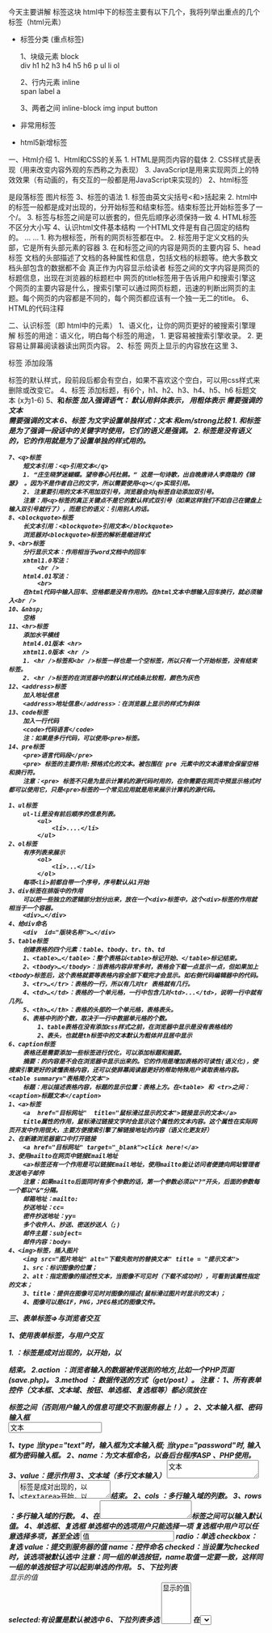 今天主要讲解 标签这块
html中下的标签主要有以下几个，我将列举出重点的几个标签（html元素）

* 标签分类 (重点标签)
    
    1、块级元素 block  
      div  h1 h2 h3 h4 h5 h6 p ul li ol 

    2、行内元素 inline   
      span  label  a 

    3、两者之间 inline-block
      img  input button

* 非常用标签


* html5新增标签

一、Html介绍
    1、Html和CSS的关系
        1. HTML是网页内容的载体
        2. CSS样式是表现（用来改变内容外观的东西称之为表现）
        3. JavaScript是用来实现网页上的特效效果（有动画的，有交互的一般都是用JavaScript来实现的）
    2、html标签
        <p></p>是段落标签
        <img>图片标签
    3、标签的语法
        1. 标签由英文尖括号<和>括起来
        2. html中的标签一般都是成对出现的，分开始标签和结束标签。结束标签比开始标签多了一个/。
        3. 标签与标签之间是可以嵌套的，但先后顺序必须保持一致
        4. HTML标签不区分大小写
    4、认识html文件基本结构
        一个HTML文件是有自己固定的结构的。
        <html>
            <head>...</head>
            <body>...</body>
        </html>
        1. <html></html>称为根标签，所有的网页标签都在<html></html>中。
        2. <head> 标签用于定义文档的头部，它是所有头部元素的容器
        3. 在<body>和</body>标签之间的内容是网页的主要内容
    5、head标签
        文档的头部描述了文档的各种属性和信息，包括文档的标题等。绝大多数文档头部包含的数据都不会
        真正作为内容显示给读者
        <title>标签：在<title>和</title>标签之间的文字内容是网页的标题信息，出现在浏览器的标题栏中
            网页的title标签用于告诉用户和搜索引擎这个网页的主要内容是什么，搜索引擎可以通过网页标题，迅速的判断出网页的主题。每个网页的内容都是不同的，每个网页都应该有一个独一无二的title。
    6、HTML的代码注释
        <!--注释文字 -->

二、认识标签（即 html中的元素）
   1、语义化，让你的网页更好的被搜索引擎理解
        标签的用途：语义化，明白每个标签的用途，
        1. 更容易被搜索引擎收录。
        2. 更容易让屏幕阅读器读出网页内容。
    2、<body>标签
        网页上显示的内容放在这里
    3、<p>标签
        添加段落
        <p>标签的默认样式，段前段后都会有空白，如果不喜欢这个空白，可以用css样式来删除或改变它。
    4、<hx>标签
        添加标题，有6个，h1、h2、h3、h4、h5、h6
        <hx>标题文本</hx> (x为1-6)
    5、<strong>和<em>标签
        加入强调语气：<em> 默认用斜体表示，<strong> 用粗体表示
        <em>需要强调的文本</em>  
        <strong>需要强调的文本</strong>
    6、<span>标签
        为文字设置单独样式：<span>文本</span>
        和em/strong比较
        1. <em>和<strong>标签是为了强调一段话中的关键字时使用，它们的语义是强调。
        2. <span>标签是没有语义的，它的作用就是为了设置单独的样式用的。
  
    7、<q>标签
        短文本引用：<q>引用文本</q>
        1. “庄生晓梦迷蝴蝶。望帝春心托杜鹃。” 这是一句诗歌，出自晚唐诗人李商隐的《锦瑟》 。因为不是作者自己的文字，所以需要使用<q></q>实现引用。
        2. 注意要引用的文本不用加双引号，浏览器会对q标签自动添加双引号。
        注意：用<q>标签的真正关键点不是它的默认样式双引号（如果这样我们不如自己在键盘上输入双引号就行了），而是它的语义：引用别人的话。
    8、<blockquote>标签
        长文本引用：<blockquote>引用文本</blockquote>
        浏览器对<blockquote>标签的解析是缩进样式
    9、<br>标签
        分行显示文本：作用相当于word文档中的回车
        xhtml1.0写法：
            <br />
        html4.01写法：
            <br>
        在html代码中输入回车、空格都是没有作用的。在html文本中想输入回车换行，就必须输入<br />
    10、&nbsp;
        空格
    11、<hr>标签
        添加水平横线
        html4.01版本 <hr>
        xhtml1.0版本 <hr />
        1. <hr />标签和<br />标签一样也是一个空标签，所以只有一个开始标签，没有结束标签。
        2. <hr />标签的在浏览器中的默认样式线条比较粗，颜色为灰色
    12、<address>标签
        加入地址信息
        <address>地址信息</address>：在浏览器上显示的样式为斜体
    13、code标签
        加入一行代码
        <code>代码语言</code>
        注：如果是多行代码，可以使用<pre>标签。
    14、pre标签
        <pre>语言代码段</pre>
        <pre> 标签的主要作用:预格式化的文本。被包围在 pre 元素中的文本通常会保留空格和换行符。
        注意：<pre> 标签不只是为显示计算机的源代码时用的，在你需要在网页中预显示格式时都可以使用它，只是<pre>标签的一个常见应用就是用来展示计算机的源代码。

    1、ul标签
        ul-li是没有前后顺序的信息列表。
            <ul>
                <li>....</li>
            </ul>
    2、ol标签
        有序列表来展示
            <ol>
                <li>...</li>
            </ol>
        每项<li>前都自带一个序号，序号默认从1开始
    3、div标签在排版中的作用
        可以把一些独立的逻辑部分划分出来，放在一个<div>标签中，这个<div>标签的作用就相当于一个容器。
        <div>…</div>
    4、给div命名
        <div  id="版块名称">…</div>
    5、table标签
        创建表格的四个元素：table、tbody、tr、th、td
        1、<table>…</table>：整个表格以<table>标记开始、</table>标记结束。
        2、<tbody>…</tbody>：当表格内容非常多时，表格会下载一点显示一点，但如果加上<tbody>标签后，这个表格就要等表格内容全部下载完才会显示。如右侧代码编辑器中的代码。
        3、<tr>…</tr>：表格的一行，所以有几对tr 表格就有几行。
        4、<td>…</td>：表格的一个单元格，一行中包含几对<td>...</td>，说明一行中就有几列。
        5、<th>…</th>：表格的头部的一个单元格，表格表头。
        6、表格中列的个数，取决于一行中数据单元格的个数。
            1、table表格在没有添加css样式之前，在浏览器中显示是没有表格线的
            2、表头，也就是th标签中的文本默认为粗体并且居中显示
    6、caption标签
        表格还是需要添加一些标签进行优化，可以添加标题和摘要。
        摘要：的内容是不会在浏览器中显示出来的。它的作用是增加表格的可读性(语义化)，使搜索引擎更好的读懂表格内容，还可以使屏幕阅读器更好的帮助特殊用户读取表格内容。<table summary="表格简介文本">
        标题：用以描述表格内容，标题的显示位置：表格上方。在<table> 和 <tr>之间：<caption>标题文本</caption>
    1、<a>标签
        <a  href="目标网址"  title="鼠标滑过显示的文本">链接显示的文本</a>
        title属性的作用，鼠标滑过链接文字时会显示这个属性的文本内容。这个属性在实际网页开发中作用很大，主要方便搜索引擎了解链接地址的内容（语义化更友好）
    2、在新建浏览器窗口中打开链接
        <a href="目标网址" target="_blank">click here!</a>
    3、使用mailto在网页中链接Email地址
        <a>标签还有一个作用是可以链接Email地址，使用mailto能让访问者便捷向网站管理者发送电子邮件
        注意：如果mailto后面同时有多个参数的话，第一个参数必须以“?”开头，后面的参数每一个都以“&”分隔。
        邮箱地址：mailto:
        抄送地址：cc=
        密件抄送地址：yy=
        多个收件人、抄送、密送抄送人（;)
        邮件主题：subject=
        邮件内容：body=
    4、<img>标签，插入图片
        <img src="图片地址" alt="下载失败时的替换文本" title = "提示文本">
        1、src：标识图像的位置；
        2、alt：指定图像的描述性文本，当图像不可见时（下载不成功时），可看到该属性指定的文本；
        3、title：提供在图像可见时对图像的描述(鼠标滑过图片时显示的文本)；
        4、图像可以是GIF，PNG，JPEG格式的图像文件。

三、表单标签=>与浏览者交互


   1、使用表单标签，与用户交互
        <form   method="传送方式"   action="服务器文件">
        1.<form> ：<form>标签是成对出现的，以<form>开始，以</form>结束。
        2.action ：浏览者输入的数据被传送到的地方,比如一个PHP页面(save.php)。
        3.method ： 数据传送的方式（get/post）。
        注意：
        1、所有表单控件（文本框、文本域、按钮、单选框、复选框等）都必须放在<form></form>标签之间（否则用户输入的信息可提交不到服务器上！）。
    2、文本输入框、密码输入框
        <form>
               <input type="text/password" name="名称" value="文本" />
        </form>
            1、type
            当type="text"时，输入框为文本输入框;
            当type="password"时, 输入框为密码输入框。
            2、name：为文本框命名，以备后台程序ASP 、PHP使用。
            3、value：提示作用
    3、文本域（多行文本输入）
        <textarea  rows="行数" cols="列数">文本</textarea>
        1、<textarea>标签是成对出现的，以<textarea>开始，以</textarea>结束。
        2、cols ：多行输入域的列数。
        3、rows ：多行输入域的行数。
        4、在<textarea></textarea>标签之间可以输入默认值。
    4、单选框、复选框
        单选框中的选项用户只能选择一项
        复选框中用户可以任意选择多项，甚至全选
        <input   type="radio/checkbox"   value="值"    name="名称"   checked="checked"/>
        radio：单选
        checkbox：复选
        value：提交到服务器的值
        name：控件命名
        checked：当设置为checked时，该选项被默认选中
        注意：同一组的单选按钮，name取值一定要一致，这样同一组的单选按钮才可以起到单选的作用。
    5、下拉列表
        <option value = "向服务器提交的值">显示的值</option>
            selected:有设置是默认被选中
    6、下拉列表多选
        <select multiple="multiple">
            <option value = "向服务器提交的值">显示的值</option>
        </select>
        在<select>标签中设置multiple="multiple"属性，就可以实现多选功能，进行多选时按下Ctrl键同时进行单击，可以选择多个选项

    7、提交按钮
        <input   type="submit"   value="提交">
        只有type值为submit时按钮才有提交作用，value是按钮上显示的文字
    8、重置按钮
        <input type="reset" value="重置">
        只有当type值设置为reset时，按钮才有重置作用,value是按钮上显示的文字
    9、form表单中的label标签
        label标签不会向用户呈现任何特殊效果，它的作用是为鼠标用户改进了可用性
        如果你在 label 标签内点击文本，就会触发此控件。就是说，当用户单击选中该label标签时，浏览器就会自动将焦点转到和标签相关的表单控件上（就自动选中和该label标签相关连的表单控件上）。
        <label for="控件id名称">
        注意：标签的 for 属性中的值


